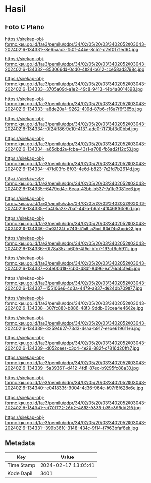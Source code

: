 # Hasil

## Foto C Plano

https://sirekap-obj-formc.kpu.go.id/fae3/pemilu/pdpr/34/02/05/20/03/3402052003043-20240216-134331--8e65aac3-f50f-44be-8c52-c2ef0171ed64.jpg

https://sirekap-obj-formc.kpu.go.id/fae3/pemilu/pdpr/34/02/05/20/03/3402052003043-20240216-134332--853066dd-0cd0-4824-b612-4ce58ad3798c.jpg

https://sirekap-obj-formc.kpu.go.id/fae3/pemilu/pdpr/34/02/05/20/03/3402052003043-20240216-134333--3705a09d-a1e2-49c8-9413-44b4a8014698.jpg

https://sirekap-obj-formc.kpu.go.id/fae3/pemilu/pdpr/34/02/05/20/03/3402052003043-20240216-134333--a8de20a4-9262-409d-87b6-c16a7f6f365b.jpg

https://sirekap-obj-formc.kpu.go.id/fae3/pemilu/pdpr/34/02/05/20/03/3402052003043-20240216-134334--0f24ff86-9e10-4137-adc0-7f70bf3d0bbd.jpg

https://sirekap-obj-formc.kpu.go.id/fae3/pemilu/pdpr/34/02/05/20/03/3402052003043-20240216-134334--a65dbd2a-fcba-43a1-a708-fb6ad2f12c53.jpg

https://sirekap-obj-formc.kpu.go.id/fae3/pemilu/pdpr/34/02/05/20/03/3402052003043-20240216-134334--47fd03fc-8f03-4e6d-b823-7e2fd7b2614d.jpg

https://sirekap-obj-formc.kpu.go.id/fae3/pemilu/pdpr/34/02/05/20/03/3402052003043-20240216-134335--6479cd4e-6eaa-43bb-b537-7a1fc3081ee6.jpg

https://sirekap-obj-formc.kpu.go.id/fae3/pemilu/pdpr/34/02/05/20/03/3402052003043-20240216-134335--fa405a28-7baf-449a-b6a1-4f0468f6590d.jpg

https://sirekap-obj-formc.kpu.go.id/fae3/pemilu/pdpr/34/02/05/20/03/3402052003043-20240216-134336--2a03124f-e749-41a8-a7bd-83d74e3eeb02.jpg

https://sirekap-obj-formc.kpu.go.id/fae3/pemilu/pdpr/34/02/05/20/03/3402052003043-20240216-134336--0f78a357-b605-4f9d-bfc7-192cf6c5911a.jpg

https://sirekap-obj-formc.kpu.go.id/fae3/pemilu/pdpr/34/02/05/20/03/3402052003043-20240216-134337--34e00d19-7cb0-484f-8496-eaf76d4cfed5.jpg

https://sirekap-obj-formc.kpu.go.id/fae3/pemilu/pdpr/34/02/05/20/03/3402052003043-20240216-134337--155106e6-4d3a-4479-a837-d624db709877.jpg

https://sirekap-obj-formc.kpu.go.id/fae3/pemilu/pdpr/34/02/05/20/03/3402052003043-20240216-134338--307fc880-b886-48f3-9ddb-09cea4e4662e.jpg

https://sirekap-obj-formc.kpu.go.id/fae3/pemilu/pdpr/34/02/05/20/03/3402052003043-20240216-134339--32594627-73d3-4eaa-b917-eebe619611e6.jpg

https://sirekap-obj-formc.kpu.go.id/fae3/pemilu/pdpr/34/02/05/20/03/3402052003043-20240216-134339--d052ceea-c3c4-4e29-882f-c7816d20ffa7.jpg

https://sirekap-obj-formc.kpu.go.id/fae3/pemilu/pdpr/34/02/05/20/03/3402052003043-20240216-134339--5a393611-d412-4fd1-87ec-b9295fc88a30.jpg

https://sirekap-obj-formc.kpu.go.id/fae3/pemilu/pdpr/34/02/05/20/03/3402052003043-20240216-134340--e0418336-9004-4d36-964c-b97f8f628e6e.jpg

https://sirekap-obj-formc.kpu.go.id/fae3/pemilu/pdpr/34/02/05/20/03/3402052003043-20240216-134341--cf70f772-26b2-4852-9335-b35c395dd216.jpg

https://sirekap-obj-formc.kpu.go.id/fae3/pemilu/pdpr/34/02/05/20/03/3402052003043-20240216-134331--399b3610-3148-434c-9f14-f7963bfaf6eb.jpg


## Metadata

| Key        | Value               |
| ---------- | ------------------- |
| Time Stamp | 2024-02-17 13:05:41 |
| Kode Dapil | 3401                |



